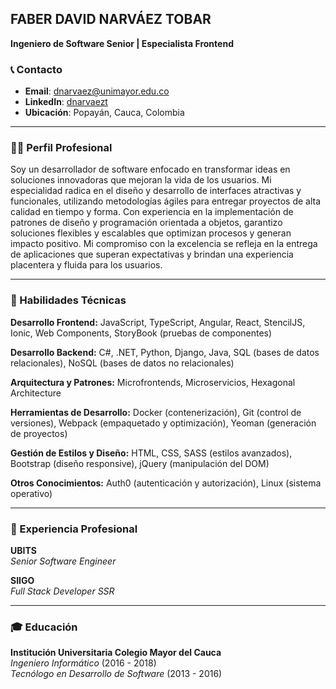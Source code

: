 


## **FABER DAVID NARVÁEZ TOBAR**

**Ingeniero de Software Senior | Especialista Frontend**

### 📞 Contacto

- **Email**: dnarvaez@unimayor.edu.co
- **LinkedIn**: [dnarvaezt](https://www.linkedin.com/in/dnarvaezt)
- **Ubicación**: Popayán, Cauca, Colombia

---

### 🧑‍💼 Perfil Profesional
Soy un desarrollador de software enfocado en transformar ideas en soluciones innovadoras que mejoran la vida de los usuarios. Mi especialidad radica en el diseño y desarrollo de interfaces atractivas y funcionales, utilizando metodologías ágiles para entregar proyectos de alta calidad en tiempo y forma. Con experiencia en la implementación de patrones de diseño y programación orientada a objetos, garantizo soluciones flexibles y escalables que optimizan procesos y generan impacto positivo. Mi compromiso con la excelencia se refleja en la entrega de aplicaciones que superan expectativas y brindan una experiencia placentera y fluida para los usuarios.

---

### 🔧 Habilidades Técnicas

**Desarrollo Frontend:** JavaScript, TypeScript, Angular, React, StencilJS, Ionic, Web Components, StoryBook (pruebas de componentes)

**Desarrollo Backend:** C#, .NET, Python, Django, Java, SQL (bases de datos relacionales), NoSQL (bases de datos no relacionales)

**Arquitectura y Patrones:** Microfrontends, Microservicios, Hexagonal Architecture

**Herramientas de Desarrollo:** Docker (contenerización), Git (control de versiones), Webpack (empaquetado y optimización), Yeoman (generación de proyectos)

**Gestión de Estilos y Diseño:** HTML, CSS, SASS (estilos avanzados), Bootstrap (diseño responsive), jQuery (manipulación del DOM)

**Otros Conocimientos:** Auth0 (autenticación y autorización), Linux (sistema operativo)

---

### 🌟 Experiencia Profesional

**UBITS**  
*Senior Software Engineer*    

**SIIGO**  
*Full Stack Developer SSR*  

---

### 🎓 Educación

**Institución Universitaria Colegio Mayor del Cauca**  
*Ingeniero Informático* (2016 - 2018)  
*Tecnólogo en Desarrollo de Software* (2013 - 2016)
